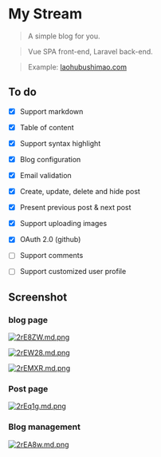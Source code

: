 # My Stream


>A simple blog for you.

>Vue SPA front-end, Laravel back-end.


>Example: [laohubushimao.com](https://laohubushimao.com)

## To do

- [x] Support markdown
- [x] Table of content
- [x] Support syntax highlight
- [x] Blog configuration
- [x] Email validation
- [x] Create, update, delete and hide post
- [x] Present previous post & next post
- [x] Support uploading images
- [x] OAuth 2.0 (github)
- [ ] Support comments
- [ ] Support customized user profile






## Screenshot

### blog page
[![2rE8ZW.md.png](https://t1.picb.cc/uploads/2018/04/20/2rE8ZW.md.png)](https://www.picb.cc/image/2rE8ZW)

[![2rEW28.md.png](https://t1.picb.cc/uploads/2018/04/20/2rEW28.md.png)](https://www.picb.cc/image/2rEW28)

[![2rEMXR.md.png](https://t1.picb.cc/uploads/2018/04/20/2rEMXR.md.png)](https://www.picb.cc/image/2rEMXR)

### Post page
[![2rEq1g.md.png](https://t1.picb.cc/uploads/2018/04/20/2rEq1g.md.png)](https://www.picb.cc/image/2rEq1g)

### Blog management
[![2rEA8w.md.png](https://t1.picb.cc/uploads/2018/04/20/2rEA8w.md.png)](https://www.picb.cc/image/2rEA8w)








